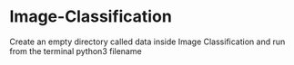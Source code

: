 # Image-Classification

Create an empty directory called data inside Image Classification and run from the terminal python3 filename
